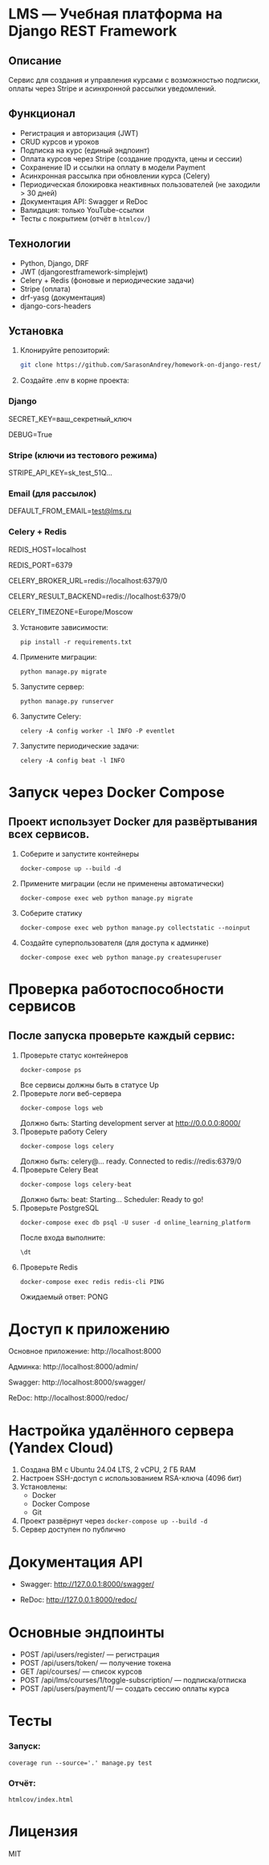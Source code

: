 # LMS — Учебная платформа на Django REST Framework

## Описание

Сервис для создания и управления курсами с возможностью подписки, оплаты через Stripe и асинхронной рассылки
уведомлений.

## Функционал

- Регистрация и авторизация (JWT)
- CRUD курсов и уроков
- Подписка на курс (единый эндпоинт)
- Оплата курсов через Stripe (создание продукта, цены и сессии)
- Сохранение ID и ссылки на оплату в модели Payment
- Асинхронная рассылка при обновлении курса (Celery)
- Периодическая блокировка неактивных пользователей (не заходили > 30 дней)
- Документация API: Swagger и ReDoc
- Валидация: только YouTube-ссылки
- Тесты с покрытием (отчёт в `htmlcov/`)

## Технологии

- Python, Django, DRF
- JWT (djangorestframework-simplejwt)
- Celery + Redis (фоновые и периодические задачи)
- Stripe (оплата)
- drf-yasg (документация)
- django-cors-headers

## Установка

1. Клонируйте репозиторий:
   ```bash
   git clone https://github.com/SarasonAndrey/homework-on-django-rest/
   
   ```
2. Создайте .env в корне проекта:

### Django

SECRET_KEY=ваш_секретный_ключ

DEBUG=True

### Stripe (ключи из тестового режима)

STRIPE_API_KEY=sk_test_51Q...

### Email (для рассылок)

DEFAULT_FROM_EMAIL=test@lms.ru

### Celery + Redis

REDIS_HOST=localhost

REDIS_PORT=6379

CELERY_BROKER_URL=redis://localhost:6379/0

CELERY_RESULT_BACKEND=redis://localhost:6379/0

CELERY_TIMEZONE=Europe/Moscow

3. Установите зависимости:

   ```
   pip install -r requirements.txt
   
   ```

4. Примените миграции:

   ```
   python manage.py migrate
   ```

5. Запустите сервер:

   ```
   python manage.py runserver
   ```

6. Запустите Celery:

   ```
   celery -A config worker -l INFO -P eventlet
   ```

7. Запустите периодические задачи:

   ```
   celery -A config beat -l INFO
   ```
   
# Запуск через Docker Compose
## Проект использует Docker для развёртывания всех сервисов.
1. Соберите и запустите контейнеры

   ```
   docker-compose up --build -d
   ```
   
2. Примените миграции (если не применены автоматически)
   
   ```
   docker-compose exec web python manage.py migrate
   ```
   
3. Соберите статику

   ```
   docker-compose exec web python manage.py collectstatic --noinput
   ```
   
4. Создайте суперпользователя (для доступа к админке)

   ```
   docker-compose exec web python manage.py createsuperuser
   ```
   
# Проверка работоспособности сервисов
## После запуска проверьте каждый сервис:
1. Проверьте статус контейнеров
   ```
   docker-compose ps
   ```
   Все сервисы должны быть в статусе Up
2. Проверьте логи веб-сервера
   ```
   docker-compose logs web
   ```
   Должно быть: Starting development server at http://0.0.0.0:8000/
3. Проверьте работу Celery
   ```
   docker-compose logs celery
   ```
   Должно быть: celery@... ready.
                Connected to redis://redis:6379/0
4. Проверьте Celery Beat
   ```
   docker-compose logs celery-beat
   ```
   Должно быть: beat: Starting...
                      Scheduler: Ready to go!
5. Проверьте PostgreSQL
   ```
   docker-compose exec db psql -U suser -d online_learning_platform
   ```
   После входа выполните: 
   ```
   \dt
   ```
6. Проверьте Redis
   ```
   docker-compose exec redis redis-cli PING
   ```
   Ожидаемый ответ: PONG

# Доступ к приложению

   Основное приложение: http://localhost:8000

   Админка: http://localhost:8000/admin/

   Swagger: http://localhost:8000/swagger/

   ReDoc: http://localhost:8000/redoc/

# Настройка удалённого сервера (Yandex Cloud)

1. Создана ВМ с Ubuntu 24.04 LTS, 2 vCPU, 2 ГБ RAM
2. Настроен SSH-доступ с использованием RSA-ключа (4096 бит)
3. Установлены:
   - Docker
   - Docker Compose
   - Git
4. Проект развёрнут через ``` docker-compose up --build -d ```
5. Сервер доступен по публично

# Документация API

- Swagger: http://127.0.0.1:8000/swagger/

- ReDoc: http://127.0.0.1:8000/redoc/

# Основные эндпоинты

- POST /api/users/register/ — регистрация
- POST /api/users/token/ — получение токена
- GET /api/courses/ — список курсов
- POST /api/lms/courses/1/toggle-subscription/ — подписка/отписка
- POST /api/users/payment/1/ — создать сессию оплаты курса

# Тесты

### Запуск:

   ```
   coverage run --source='.' manage.py test
   ```

### Отчёт:

   ```
   htmlcov/index.html
   ```

# Лицензия

MIT